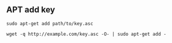 ## APT add key

```shell
sudo apt-get add path/to/key.asc
```

```shell
wget -q http://example.com/key.asc -O- | sudo apt-get add -
```
